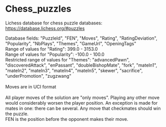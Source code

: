 # Chess_puzzles
Lichess database for chess puzzle databases: https://database.lichess.org/#puzzles

Database fields: "PuzzleId", "FEN", "Moves", "Rating", "RatingDeviation", "Popularity", "NbPlays", "Themes", "GameUrl", "OpeningTags" <br>
Range of values for "Rating": 399.0 - 3153.0 <br>
Range of values for "Popularity": -100.0 - 100.0 <br>
Restricted range of values for "Themes": "advancedPawn", "discoveredAttack", "enPassant", "doubleBishopMate", "fork", "mateIn1", "mateIn2", "mateIn3", "mateIn4", "mateIn5", "skewer", "sacrifice", "underPromotion", "zugzwang"<br>
<br>
Moves are in UCI format <br>
<br>
All player moves of the solution are "only moves". Playing any other move would considerably worsen the player position. An exception is made for mates in one: there can be several. Any move that checkmates should win the puzzle.
<br>
FEN is the position before the opponent makes their move.
